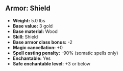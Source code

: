 ## Armor: Shield
- **Weight:** 5.0 lbs
- **Base value:** 3 gold
- **Base material:** Wood
- **Skill:** Shield
- **Base armor class bonus:** -2
- **Magic cancellation:** +0
- **Spell casting penalty:** -90% (somatic spells only)
- **Enchantable:** Yes
- **Safe enchantable level:** +3 or below
